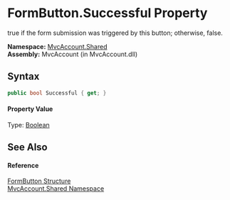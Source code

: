 FormButton.Successful Property
==============================
true if the form submission was triggered by this button; otherwise, false.

**Namespace:** [MvcAccount.Shared][1]  
**Assembly:** MvcAccount (in MvcAccount.dll)

Syntax
------

```csharp
public bool Successful { get; }
```

#### Property Value
Type: [Boolean][2]

See Also
--------

#### Reference
[FormButton Structure][3]  
[MvcAccount.Shared Namespace][1]  

[1]: ../README.md
[2]: http://msdn.microsoft.com/en-us/library/a28wyd50
[3]: README.md